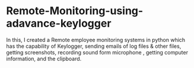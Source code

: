 # Remote-Monitoring-using-adavance-keylogger
In this, I created a Remote employee monitoring systems in python which has the capability of Keylogger, sending emails of log files &amp; other files, getting screenshots, recording sound form microphone , getting computer information, and the clipboard.
